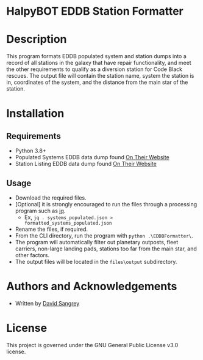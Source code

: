 # HalpyBOT EDDB Station Formatter

# Description
This program formats EDDB populated system and station dumps into a record of all stations in the 
galaxy that have repair functionality, and meet the other requirements to qualify as a diversion 
station for Code Black rescues. The output file will contain the station name, system the station 
is in, coordinates of the system, and the distance from the main star of the station.

# Installation

## Requirements
- Python 3.8+
- Populated Systems EDDB data dump found [On Their Website](https://eddb.io/archive/v6/systems_populated.json)
- Station Listing EDDB data dump found [On Their Website](https://eddb.io/archive/v6/stations.json)

## Usage
- Download the required files.
- [Optional] it is strongly encouraged to run the files through a processing program such as [jq](https://stedolan.github.io/jq/).
  - Ex, `jq . systems_populated.json > formatted_systems_populated.json`
- Rename the files, if required.
- From the CLI directory, run the program with `python .\EDDBFormatter\`.
- The program will automatically filter out planetary outposts, fleet carriers, non-large landing pads, stations too far from the main star, and other factors.
- The output files will be located in the `files\output` subdirectory.

# Authors and Acknowledgements
- Written by [David Sangrey](https://github.com/rixxan)

# License
This project is governed under the GNU General Public License v3.0 license.

